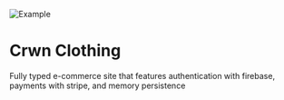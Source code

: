 ![Example](https://i.imgur.com/Oo60BQe.jpeg)

# Crwn Clothing
Fully typed e-commerce site that features authentication with firebase, payments with stripe, and memory persistence